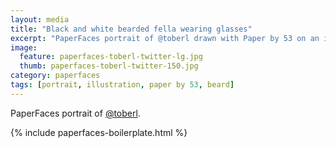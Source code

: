 ```yaml
---
layout: media
title: "Black and white bearded fella wearing glasses"
excerpt: "PaperFaces portrait of @toberl drawn with Paper by 53 on an iPad."
image: 
  feature: paperfaces-toberl-twitter-lg.jpg
  thumb: paperfaces-toberl-twitter-150.jpg
category: paperfaces
tags: [portrait, illustration, paper by 53, beard]
---
```


PaperFaces portrait of [@toberl](http://twitter.com/toberl).

{% include paperfaces-boilerplate.html %}